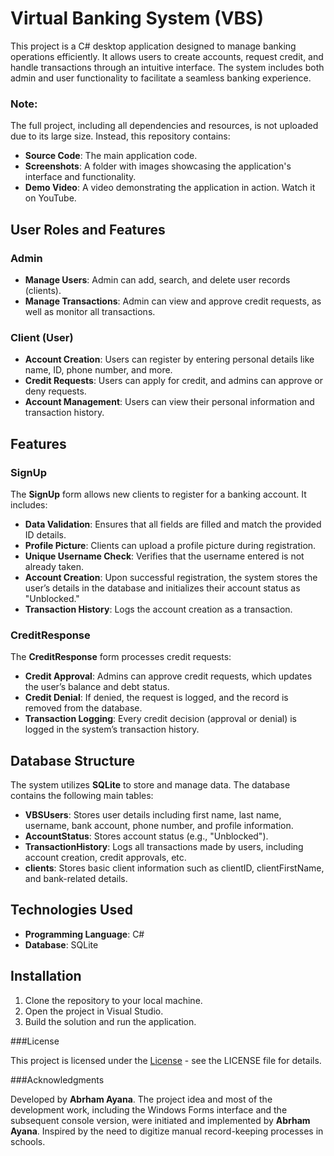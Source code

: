 # Virtual Banking System (VBS)

This project is a C# desktop application designed to manage banking operations efficiently. It allows users to create accounts, request credit, and handle transactions through an intuitive interface. The system includes both admin and user functionality to facilitate a seamless banking experience.

### Note:
The full project, including all dependencies and resources, is not uploaded due to its large size. Instead, this repository contains:
- **Source Code**: The main application code.
- **Screenshots**: A folder with images showcasing the application's interface and functionality.
- **Demo Video**: A video demonstrating the application in action. Watch it on YouTube.

## User Roles and Features

### Admin
- **Manage Users**: Admin can add, search, and delete user records (clients).
- **Manage Transactions**: Admin can view and approve credit requests, as well as monitor all transactions.

### Client (User)
- **Account Creation**: Users can register by entering personal details like name, ID, phone number, and more.
- **Credit Requests**: Users can apply for credit, and admins can approve or deny requests.
- **Account Management**: Users can view their personal information and transaction history.

## Features

### **SignUp**
The **SignUp** form allows new clients to register for a banking account. It includes:
- **Data Validation**: Ensures that all fields are filled and match the provided ID details.
- **Profile Picture**: Clients can upload a profile picture during registration.
- **Unique Username Check**: Verifies that the username entered is not already taken.
- **Account Creation**: Upon successful registration, the system stores the user’s details in the database and initializes their account status as "Unblocked."
- **Transaction History**: Logs the account creation as a transaction.

### **CreditResponse**
The **CreditResponse** form processes credit requests:
- **Credit Approval**: Admins can approve credit requests, which updates the user’s balance and debt status.
- **Credit Denial**: If denied, the request is logged, and the record is removed from the database.
- **Transaction Logging**: Every credit decision (approval or denial) is logged in the system’s transaction history.

## Database Structure
The system utilizes **SQLite** to store and manage data. The database contains the following main tables:
- **VBSUsers**: Stores user details including first name, last name, username, bank account, phone number, and profile information.
- **AccountStatus**: Stores account status (e.g., "Unblocked").
- **TransactionHistory**: Logs all transactions made by users, including account creation, credit approvals, etc.
- **clients**: Stores basic client information such as clientID, clientFirstName, and bank-related details.

## Technologies Used
- **Programming Language**: C#
- **Database**: SQLite

## Installation

1. Clone the repository to your local machine.
2. Open the project in Visual Studio.
3. Build the solution and run the application.

###License

This project is licensed under the [License](LICENSE) - see the LICENSE file for details.

###Acknowledgments

Developed by **Abrham Ayana**. The project idea and most of the development work, including the Windows Forms interface and the subsequent console version, were initiated and implemented by **Abrham Ayana**.
Inspired by the need to digitize manual record-keeping processes in schools.

